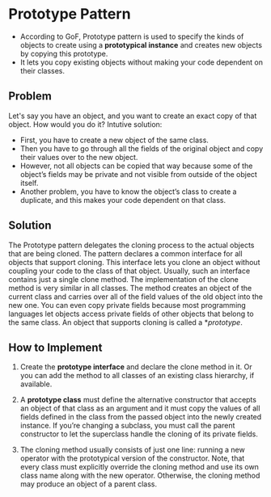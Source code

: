 # Prototype Pattern
- According to GoF, Prototype pattern is used to specify the kinds of objects to create using a **prototypical instance** and creates new objects by copying this prototype.
- It lets you copy existing objects without making your code dependent on their classes.

## Problem
Let's say you have an object, and you want to create an exact copy of that object. How would you do it? 
Intutive solution:
- First, you have to create a new object of the same class. 
- Then you have to go through all the fields of the original object and copy their values over to the new object.
- However, not all objects can be copied that way because some of the object’s fields may be private and not visible from outside of the object itself.
- Another problem, you have to know the object’s class to create a duplicate, and this makes your code dependent on that class.

## Solution
The Prototype pattern delegates the cloning process to the actual objects that are being cloned. The pattern declares a common interface for all objects that support cloning. This interface lets you clone an object without coupling your code to the class of that object. Usually, such an interface contains just a single clone method. 
The implementation of the clone method is very similar in all classes. The method creates an object of the current class and carries over all of the field values of the old object into the new one. You can even copy private fields because most programming languages let objects access private fields of other objects that belong to the same class.
An object that supports cloning is called a **prototype*. 

## How to Implement
1. Create the **prototype interface** and declare the clone method in it. Or you can add the method to all classes of an existing class hierarchy, if available.

2. A **prototype class** must define the alternative constructor that accepts an object of that class as an argument and it must copy the values of all fields defined in the class from the passed object into the newly created instance. If you’re changing a subclass, you must call the parent constructor to let the superclass handle the cloning of its private fields.

3. The cloning method usually consists of just one line: running a new operator with the prototypical version of the constructor. Note, that every class must explicitly override the cloning method and use its own class name along with the new operator. Otherwise, the cloning method may produce an object of a parent class.